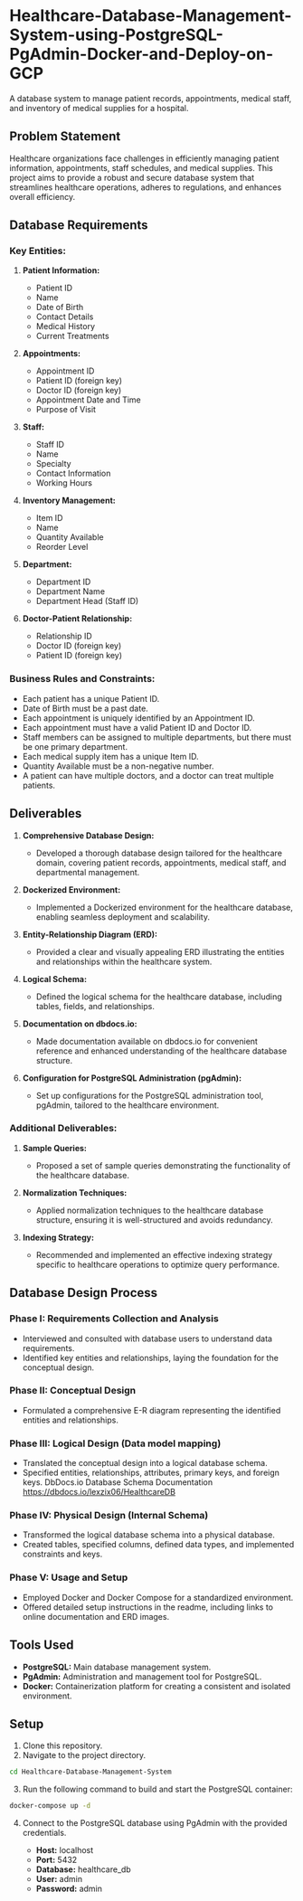 # Healthcare-Database-Management-System-using-PostgreSQL-PgAdmin-Docker-and-Deploy-on-GCP
 A database system to manage patient records, appointments, medical staff, and inventory of medical supplies for a hospital.
 ## Problem Statement

Healthcare organizations face challenges in efficiently managing patient information, appointments, staff schedules, and medical supplies. This project aims to provide a robust and secure database system that streamlines healthcare operations, adheres to regulations, and enhances overall efficiency.

## Database Requirements

### Key Entities:

1. **Patient Information:**
   - Patient ID
   - Name
   - Date of Birth
   - Contact Details
   - Medical History
   - Current Treatments

2. **Appointments:**
   - Appointment ID
   - Patient ID (foreign key)
   - Doctor ID (foreign key)
   - Appointment Date and Time
   - Purpose of Visit

3. **Staff:**
   - Staff ID
   - Name
   - Specialty
   - Contact Information
   - Working Hours

4. **Inventory Management:**
   - Item ID
   - Name
   - Quantity Available
   - Reorder Level

5. **Department:**
   - Department ID
   - Department Name
   - Department Head (Staff ID)

6. **Doctor-Patient Relationship:**
   - Relationship ID
   - Doctor ID (foreign key)
   - Patient ID (foreign key)

### Business Rules and Constraints:

- Each patient has a unique Patient ID.
- Date of Birth must be a past date.
- Each appointment is uniquely identified by an Appointment ID.
- Each appointment must have a valid Patient ID and Doctor ID.
- Staff members can be assigned to multiple departments, but there must be one primary department.
- Each medical supply item has a unique Item ID.
- Quantity Available must be a non-negative number.
- A patient can have multiple doctors, and a doctor can treat multiple patients.

## Deliverables

1. **Comprehensive Database Design:**
   - Developed a thorough database design tailored for the healthcare domain, covering patient records, appointments, medical staff, and departmental management.

2. **Dockerized Environment:**
   - Implemented a Dockerized environment for the healthcare database, enabling seamless deployment and scalability.

3. **Entity-Relationship Diagram (ERD):**
   - Provided a clear and visually appealing ERD illustrating the entities and relationships within the healthcare system.

4. **Logical Schema:**
   - Defined the logical schema for the healthcare database, including tables, fields, and relationships.

5. **Documentation on dbdocs.io:**
   - Made documentation available on dbdocs.io for convenient reference and enhanced understanding of the healthcare database structure.

6. **Configuration for PostgreSQL Administration (pgAdmin):**
   - Set up configurations for the PostgreSQL administration tool, pgAdmin, tailored to the healthcare environment.

### Additional Deliverables:

1. **Sample Queries:**
   - Proposed a set of sample queries demonstrating the functionality of the healthcare database.

2. **Normalization Techniques:**
   - Applied normalization techniques to the healthcare database structure, ensuring it is well-structured and avoids redundancy.

3. **Indexing Strategy:**
   - Recommended and implemented an effective indexing strategy specific to healthcare operations to optimize query performance.

## Database Design Process

### Phase I: Requirements Collection and Analysis

- Interviewed and consulted with database users to understand data requirements.
- Identified key entities and relationships, laying the foundation for the conceptual design.

### Phase II: Conceptual Design

- Formulated a comprehensive E-R diagram representing the identified entities and relationships.

### Phase III: Logical Design (Data model mapping)

- Translated the conceptual design into a logical database schema.
- Specified entities, relationships, attributes, primary keys, and foreign keys. DbDocs.io Database Schema Documentation https://dbdocs.io/lexzix06/HealthcareDB
  
### Phase IV: Physical Design (Internal Schema)

- Transformed the logical database schema into a physical database.
- Created tables, specified columns, defined data types, and implemented constraints and keys.

### Phase V: Usage and Setup

- Employed Docker and Docker Compose for a standardized environment.
- Offered detailed setup instructions in the readme, including links to online documentation and ERD images.

## Tools Used

- **PostgreSQL:** Main database management system.
- **PgAdmin:** Administration and management tool for PostgreSQL.
- **Docker:** Containerization platform for creating a consistent and isolated environment.

## Setup

1. Clone this repository.
2. Navigate to the project directory.

```bash
cd Healthcare-Database-Management-System
```

3. Run the following command to build and start the PostgreSQL container:

```bash
docker-compose up -d
```

4. Connect to the PostgreSQL database using PgAdmin with the provided credentials.

   - **Host:** localhost
   - **Port:** 5432
   - **Database:** healthcare_db
   - **User:** admin
   - **Password:** admin
